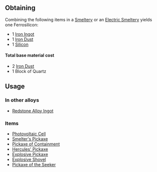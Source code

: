 
## Obtaining

Combining the following items in a [Smeltery](https://github.com/Slimefun/Slimefun4/wiki/Smeltery) or an [Electric Smeltery](https://github.com/Slimefun/Slimefun4/wiki/Electric-Smeltery) yields one Ferrosilicon:

* 1 [Iron Ingot](https://github.com/Slimefun/Slimefun4/wiki/Iron-Ingot)
* 1 [Iron Dust](https://github.com/Slimefun/Slimefun4/wiki/Iron-Dust)
* 1 [Silicon](https://github.com/Slimefun/Slimefun4/wiki/Silicon)

#### Total base material cost 

* 2 [Iron Dust](https://github.com/Slimefun/Slimefun4/wiki/Iron-Dust)
* 1 Block of Quartz

## Usage

### In other alloys

* [Redstone Alloy Ingot](https://github.com/Slimefun/Slimefun4/wiki/Redstone-Alloy-Ingot)

### Items

* [Photovoltaic Cell](https://github.com/Slimefun/Slimefun4/wiki/Photovoltaic-Cell)
* [Smelter's Pickaxe](https://github.com/Slimefun/Slimefun4/wiki/Smelter's-Pickaxe)
* [Pickaxe of Containment](https://github.com/Slimefun/Slimefun4/wiki/Pickaxe-of-Containment)
* [Hercules' Pickaxe](https://github.com/Slimefun/Slimefun4/wiki/Hercules'-Pickaxe)
* [Explosive Pickaxe](https://github.com/Slimefun/Slimefun4/wiki/Explosive-Pickaxe)
* [Explosive Shovel](https://github.com/Slimefun/Slimefun4/wiki/Explosive-Shovel)
* [Pickaxe of the Seeker](https://github.com/Slimefun/Slimefun4/wiki/Pickaxe-of-the-Seeker)

